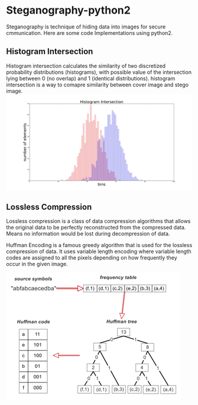 # Steganography-python2 
Steganography is technique of hiding data into images for secure cmmunication. Here are some code Implementations using python2.


## Histogram Intersection 
Histogram intersection calculates the similarity of two discretized probability distributions (histograms), with possible value of the intersection lying between 0 (no overlap) and 1 (identical distributions).
histogram intersection is a way to comapre similarity between cover image and stego image.
![Readme1](https://github.com/shivendrapratap2/Steganography-python2/blob/master/histogram_intersection1.png)

## Lossless Compression
Lossless compression is a class of data compression algorithms that allows the original data to be perfectly reconstructed from the compressed data. Means no information would be lost during decompression of data.

Huffman Encoding is a famous greedy algorithm that is used for the lossless compression of data. It uses variable length encoding where variable length codes are assigned to all the pixels depending on how frequently they occur in the given image. 

![Readme2](https://github.com/shivendrapratap2/Steganography-python2/blob/master/huffman_encoding.png)
